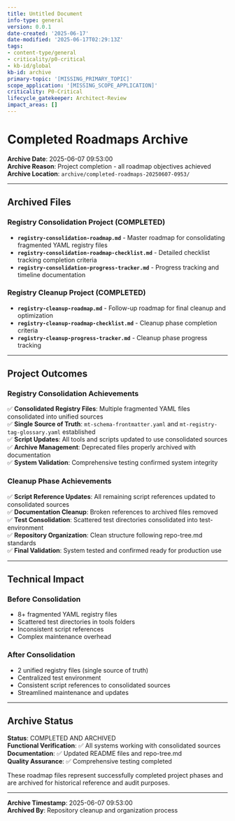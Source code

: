 ```yaml
---
title: Untitled Document
info-type: general
version: 0.0.1
date-created: '2025-06-17'
date-modified: '2025-06-17T02:29:13Z'
tags:
- content-type/general
- criticality/p0-critical
- kb-id/global
kb-id: archive
primary-topic: '[MISSING_PRIMARY_TOPIC]'
scope_application: '[MISSING_SCOPE_APPLICATION]'
criticality: P0-Critical
lifecycle_gatekeeper: Architect-Review
impact_areas: []
---
```

# Completed Roadmaps Archive

**Archive Date**: 2025-06-07 09:53:00  
**Archive Reason**: Project completion - all roadmap objectives achieved  
**Archive Location**: `archive/completed-roadmaps-20250607-0953/`

---

## Archived Files

### Registry Consolidation Project (COMPLETED)
- **`registry-consolidation-roadmap.md`** - Master roadmap for consolidating fragmented YAML registry files
- **`registry-consolidation-roadmap-checklist.md`** - Detailed checklist tracking completion criteria
- **`registry-consolidation-progress-tracker.md`** - Progress tracking and timeline documentation

### Registry Cleanup Project (COMPLETED)
- **`registry-cleanup-roadmap.md`** - Follow-up roadmap for final cleanup and optimization
- **`registry-cleanup-roadmap-checklist.md`** - Cleanup phase completion criteria
- **`registry-cleanup-progress-tracker.md`** - Cleanup phase progress tracking

---

## Project Outcomes

### Registry Consolidation Achievements
✅ **Consolidated Registry Files**: Multiple fragmented YAML files consolidated into unified sources  
✅ **Single Source of Truth**: `mt-schema-frontmatter.yaml` and `mt-registry-tag-glossary.yaml` established  
✅ **Script Updates**: All tools and scripts updated to use consolidated sources  
✅ **Archive Management**: Deprecated files properly archived with documentation  
✅ **System Validation**: Comprehensive testing confirmed system integrity  

### Cleanup Phase Achievements
✅ **Script Reference Updates**: All remaining script references updated to consolidated sources  
✅ **Documentation Cleanup**: Broken references to archived files removed  
✅ **Test Consolidation**: Scattered test directories consolidated into test-environment  
✅ **Repository Organization**: Clean structure following repo-tree.md standards  
✅ **Final Validation**: System tested and confirmed ready for production use  

---

## Technical Impact

### Before Consolidation
- 8+ fragmented YAML registry files
- Scattered test directories in tools folders
- Inconsistent script references
- Complex maintenance overhead

### After Consolidation
- 2 unified registry files (single source of truth)
- Centralized test environment
- Consistent script references to consolidated sources
- Streamlined maintenance and updates

---

## Archive Status

**Status**: COMPLETED AND ARCHIVED  
**Functional Verification**: ✅ All systems working with consolidated sources  
**Documentation**: ✅ Updated README files and repo-tree.md  
**Quality Assurance**: ✅ Comprehensive testing completed  

These roadmap files represent successfully completed project phases and are archived for historical reference and audit purposes.

---

**Archive Timestamp**: 2025-06-07 09:53:00  
**Archived By**: Repository cleanup and organization process
